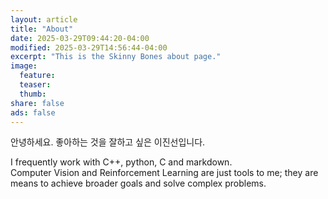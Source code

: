 ```yaml
---
layout: article
title: "About"
date: 2025-03-29T09:44:20-04:00
modified: 2025-03-29T14:56:44-04:00
excerpt: "This is the Skinny Bones about page."
image:
  feature:
  teaser:
  thumb:
share: false
ads: false
---
```


안녕하세요. 좋아하는 것을 잘하고 싶은 이진선입니다.

I frequently work with C++, python, C and markdown.  
Computer Vision and Reinforcement Learning are just tools to me; they are means to achieve broader goals and solve complex problems.